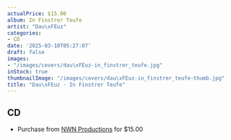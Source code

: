 ```yaml
---
actualPrice: $15.00
album: In Finstrer Teufe
artist: "Dau\xFEuz"
categories:
- CD
date: '2025-03-10T05:27:07'
draft: false
images:
- "/images/covers/dau\xFEuz-in_finstrer_teufe.jpg"
inStock: true
thumbnailImage: "/images/covers/dau\xFEuz-in_finstrer_teufe-thumb.jpg"
title: "Dau\xFEuz - In Finstrer Teufe"
---
```


## CD
* Purchase from [NWN Productions](http://shop.nwnprod.com/index.php?route=product/product&path=93&product_id=60602&sort=pd.name&order=ASC) for $15.00
